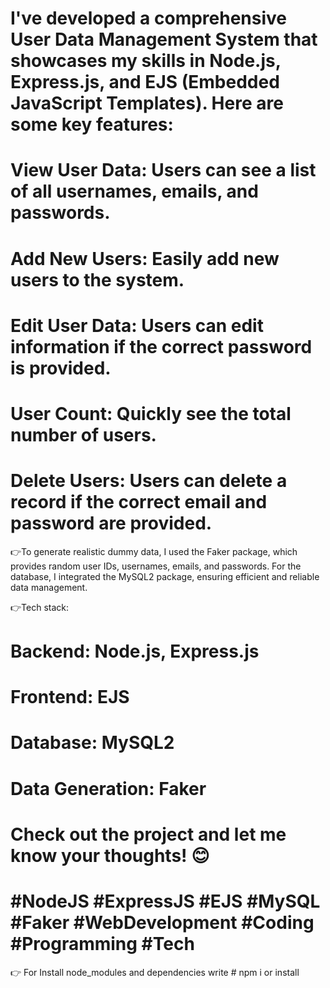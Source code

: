 # I've developed a comprehensive User Data Management System that showcases my skills in Node.js, Express.js, and EJS (Embedded JavaScript Templates). Here are some key features:

# View User Data: Users can see a list of all usernames, emails, and passwords.
# Add New Users: Easily add new users to the system.
# Edit User Data: Users can edit information if the correct password is provided.
# User Count: Quickly see the total number of users.
# Delete Users: Users can delete a record if the correct email and password are provided.
 
 👉To generate realistic dummy data, I used the Faker package, which provides random user IDs, usernames, emails, and passwords. For the database, I integrated the MySQL2 package, ensuring efficient and reliable data management.

👉Tech stack:

# Backend: Node.js, Express.js
# Frontend: EJS
# Database: MySQL2
# Data Generation: Faker
# Check out the project and let me know your thoughts! 😊

# #NodeJS #ExpressJS #EJS #MySQL #Faker #WebDevelopment #Coding #Programming #Tech

👉 For Install node_modules and dependencies write # npm i or install 

